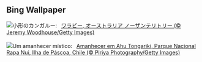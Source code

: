 ## Bing Wallpaper
![](https://www.bing.com/th?id=OHR.SunriseWallabies_JA-JP3900865129_UHD.jpg&w=1000)小形のカンガルー:&nbsp;&ensp;[ワラビー, オーストラリア ノーザンテリトリー (© Jeremy Woodhouse/Getty Images)](https://www.bing.com/th?id=OHR.SunriseWallabies_JA-JP3900865129_UHD.jpg)
<br><br/>
![](https://www.bing.com/th?id=OHR.RapaNuiSunrise_PT-BR6063530742_UHD.jpg&w=1000)Um amanhecer místico:&nbsp;&ensp;[Amanhecer em Ahu Tongariki, Parque Nacional Rapa Nui, Ilha de Páscoa, Chile (© Piriya Photography/Getty Images)](https://www.bing.com/th?id=OHR.RapaNuiSunrise_PT-BR6063530742_UHD.jpg)
<br><br/>
